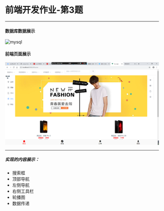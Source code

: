 # 前端开发作业-第3题

------------


#### 数据库数据展示
![mysql](/img/msysql.png)
#### 前端页面展示
![front-end](/img/front-end.png)

------------


##### 实现的内容展示：
- 搜索框
- 顶部导航
- 左侧导航
- 右侧工具栏
- 轮播图
- 数据传递

